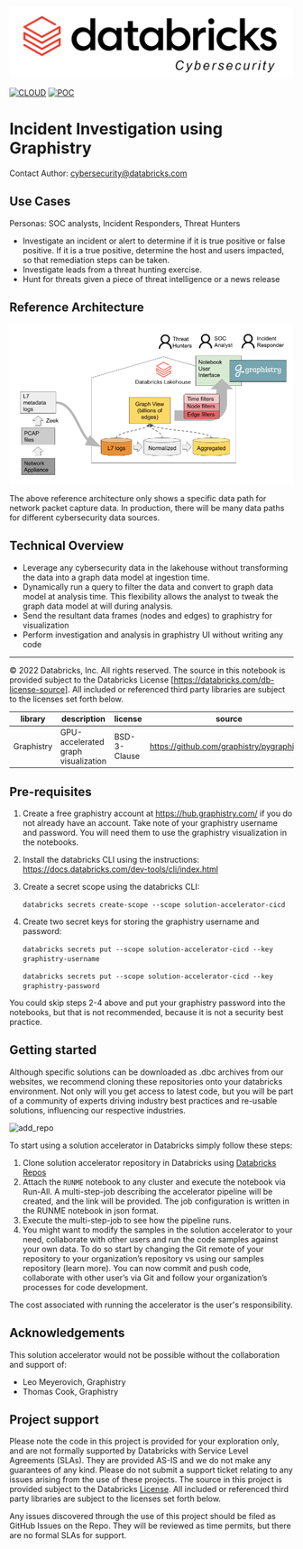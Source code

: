 ![image](https://github.com/lipyeowlim/public/raw/main/img/logo/databricks_cyber_logo_v1.png)

[![CLOUD](https://img.shields.io/badge/CLOUD-ALL-blue?logo=googlecloud&style=for-the-badge)](https://cloud.google.com/databricks)
[![POC](https://img.shields.io/badge/POC-10_days-green?style=for-the-badge)](https://databricks.com/try-databricks)

# Incident Investigation using Graphistry

Contact Author: <cybersecurity@databricks.com>

## Use Cases

Personas: SOC analysts, Incident Responders, Threat Hunters

* Investigate an incident or alert to determine if it is true positive or false positive. If it is a true positive, determine the host and users impacted, so that remediation steps can be taken.
* Investigate leads from a threat hunting exercise.
* Hunt for threats given a piece of threat intelligence or a news release

## Reference Architecture

![image](https://github.com/lipyeowlim/public/raw/main/img/incident-investigation/incident-investigation-graphistry-arch.png)

The above reference architecture only shows a specific data path for network packet capture data. In production, there will be many data paths for different cybersecurity  data sources.

## Technical Overview

* Leverage any cybersecurity data in the lakehouse without transforming the data into a graph data model at ingestion time.
* Dynamically run a query to filter the data and convert to graph data model at analysis time. This flexibility allows the analyst to tweak the graph data model at will during analysis.
* Send the resultant data frames (nodes and edges) to graphistry for visualization
* Perform investigation and analysis in graphistry UI without writing any code

___

&copy; 2022 Databricks, Inc. All rights reserved. The source in this notebook is provided subject to the Databricks License [https://databricks.com/db-license-source].  All included or referenced third party libraries are subject to the licenses set forth below.

| library                                | description             | license    | source                                              |
|----------------------------------------|-------------------------|------------|-----------------------------------------------------|
| Graphistry | GPU-accelerated graph visualization | BSD-3-Clause | https://github.com/graphistry/pygraphistry |

## Pre-requisites

1. Create a free graphistry account at https://hub.graphistry.com/ if you do not already have an account. Take note of your graphistry username and password. You will need them to use the graphistry visualization in the notebooks.
2. Install the databricks CLI using the instructions: https://docs.databricks.com/dev-tools/cli/index.html
3. Create a secret scope using the databricks CLI: 

    `databricks secrets create-scope --scope solution-accelerator-cicd`

4. Create two secret keys for storing the graphistry username and password:

    `databricks secrets put --scope solution-accelerator-cicd --key graphistry-username`

    `databricks secrets put --scope solution-accelerator-cicd --key graphistry-password`
 
You could skip steps 2-4 above and put your graphistry password into the notebooks, but that is not recommended, because it is not a security best practice.

## Getting started

Although specific solutions can be downloaded as .dbc archives from our websites, we recommend cloning these repositories onto your databricks environment. Not only will you get access to latest code, but you will be part of a community of experts driving industry best practices and re-usable solutions, influencing our respective industries. 

<img width="500" alt="add_repo" src="https://user-images.githubusercontent.com/4445837/177207338-65135b10-8ccc-4d17-be21-09416c861a76.png">

To start using a solution accelerator in Databricks simply follow these steps: 

1. Clone solution accelerator repository in Databricks using [Databricks Repos](https://www.databricks.com/product/repos)
2. Attach the `RUNME` notebook to any cluster and execute the notebook via Run-All. A multi-step-job describing the accelerator pipeline will be created, and the link will be provided. The job configuration is written in the RUNME notebook in json format. 
3. Execute the multi-step-job to see how the pipeline runs. 
4. You might want to modify the samples in the solution accelerator to your need, collaborate with other users and run the code samples against your own data. To do so start by changing the Git remote of your repository  to your organization’s repository vs using our samples repository (learn more). You can now commit and push code, collaborate with other user’s via Git and follow your organization’s processes for code development.

The cost associated with running the accelerator is the user's responsibility.

## Acknowledgements

This solution accelerator would not be possible without the collaboration and support of:

* Leo Meyerovich, Graphistry
* Thomas Cook, Graphistry

## Project support 

Please note the code in this project is provided for your exploration only, and are not formally supported by Databricks with Service Level Agreements (SLAs). They are provided AS-IS and we do not make any guarantees of any kind. Please do not submit a support ticket relating to any issues arising from the use of these projects. The source in this project is provided subject to the Databricks [License](./LICENSE). All included or referenced third party libraries are subject to the licenses set forth below.

Any issues discovered through the use of this project should be filed as GitHub Issues on the Repo. They will be reviewed as time permits, but there are no formal SLAs for support. 
